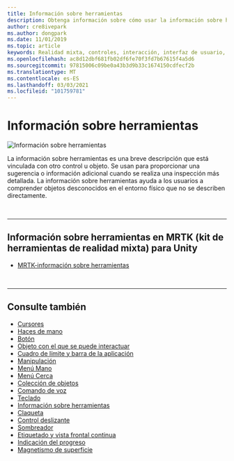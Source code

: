 ```yaml
---
title: Información sobre herramientas
description: Obtenga información sobre cómo usar la información sobre herramientas en aplicaciones de realidad mixta, que son breves descripciones que están vinculadas a otro control u objeto.
author: cre8ivepark
ms.author: dongpark
ms.date: 11/01/2019
ms.topic: article
keywords: Realidad mixta, controles, interacción, interfaz de usuario, UX, auriculares de realidad mixta, auriculares de realidad mixta de Windows, auriculares de realidad virtual, HoloLens, información sobre herramientas, MRTK, kit de herramientas de realidad mixta
ms.openlocfilehash: ac8d12dbf681fb02df6fe70f3fd7b67615f4a5d6
ms.sourcegitcommit: 97815006c09be0a43b3d9b33c1674150cdfecf2b
ms.translationtype: MT
ms.contentlocale: es-ES
ms.lasthandoff: 03/03/2021
ms.locfileid: "101759781"
---
```

# <a name="tooltip"></a>Información sobre herramientas

![Información sobre herramientas](images/UX_Hero_Tooltip.jpg)

La información sobre herramientas es una breve descripción que está vinculada con otro control u objeto. Se usan para proporcionar una sugerencia o información adicional cuando se realiza una inspección más detallada. La información sobre herramientas ayuda a los usuarios a comprender objetos desconocidos en el entorno físico que no se describen directamente. 

<br>

---

## <a name="tooltip-in-mrtk-mixed-reality-toolkit-for-unity"></a>Información sobre herramientas en MRTK (kit de herramientas de realidad mixta) para Unity

* [MRTK-información sobre herramientas](https://docs.microsoft.com/windows/mixed-reality/mrtk-docs/features/ux-building-blocks/tooltip.md)

<br>

---

## <a name="see-also"></a>Consulte también

* [Cursores](cursors.md)
* [Haces de mano](point-and-commit.md)
* [Botón](button.md)
* [Objeto con el que se puede interactuar](interactable-object.md)
* [Cuadro de límite y barra de la aplicación](app-bar-and-bounding-box.md)
* [Manipulación](direct-manipulation.md)
* [Menú Mano](hand-menu.md)
* [Menú Cerca](near-menu.md)
* [Colección de objetos](object-collection.md)
* [Comando de voz](voice-input.md)
* [Teclado](keyboard.md)
* [Información sobre herramientas](tooltip.md)
* [Claqueta](slate.md)
* [Control deslizante](slider.md)
* [Sombreador](shader.md)
* [Etiquetado y vista frontal continua](billboarding-and-tag-along.md)
* [Indicación del progreso](progress.md)
* [Magnetismo de superficie](surface-magnetism.md)
